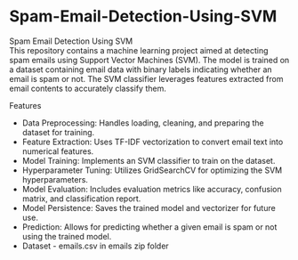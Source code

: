 # Spam-Email-Detection-Using-SVM
Spam Email Detection Using SVM <br>
This repository contains a machine learning project aimed at detecting spam emails using Support Vector Machines (SVM). The model is trained on a dataset containing email data with binary labels indicating whether an email is spam or not. The SVM classifier leverages features extracted from email contents to accurately classify them.

Features
* Data Preprocessing: Handles loading, cleaning, and preparing the dataset for training. <br>
* Feature Extraction: Uses TF-IDF vectorization to convert email text into numerical features. <br>
* Model Training: Implements an SVM classifier to train on the dataset. <br>
* Hyperparameter Tuning: Utilizes GridSearchCV for optimizing the SVM hyperparameters. <br>
* Model Evaluation: Includes evaluation metrics like accuracy, confusion matrix, and classification report. <br>
* Model Persistence: Saves the trained model and vectorizer for future use. <br>
* Prediction: Allows for predicting whether a given email is spam or not using the trained model. <br>
* Dataset - emails.csv in emails zip folder <br>
